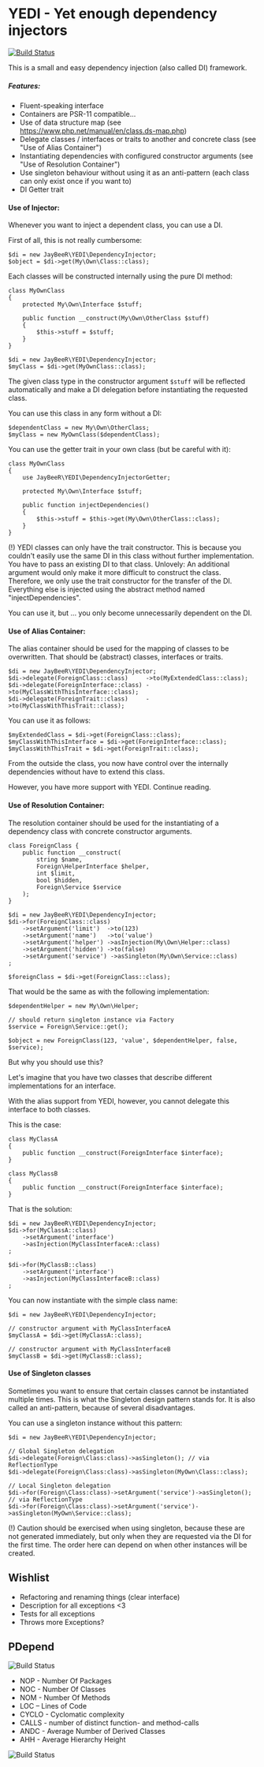 # YEDI - Yet enough dependency injectors

[![Build Status](https://travis-ci.org/nimayneb/yedi.svg?branch=master)](https://travis-ci.org/nimayneb/yedi)

This is a small and easy dependency injection (also called DI) framework.

##### Features:

- Fluent-speaking interface
- Containers are PSR-11 compatible...
- Use of data structure map (see https://www.php.net/manual/en/class.ds-map.php)
- Delegate classes / interfaces or traits to another and concrete class (see "Use of Alias Container")
- Instantiating dependencies with configured constructor arguments (see "Use of Resolution Container")
- Use singleton behaviour without using it as an anti-pattern (each class can only exist once if you want to)
- DI Getter trait


#### Use of Injector:

Whenever you want to inject a dependent class, you can use a DI.

First of all, this is not really cumbersome:

    $di = new JayBeeR\YEDI\DependencyInjector;
    $object = $di->get(My\Own\Class::class);
        

Each classes will be constructed internally using the pure DI method:

    class MyOwnClass
    {
        protected My\Own\Interface $stuff;
        
        public function __construct(My\Own\OtherClass $stuff)
        {
            $this->stuff = $stuff;
        }
    }
    
    $di = new JayBeeR\YEDI\DependencyInjector;
    $myClass = $di->get(MyOwnClass::class);


The given class type in the constructor argument `$stuff` will be reflected automatically and make a DI delegation
before instantiating the requested class.

You can use this class in any form without a DI:

    $dependentClass = new My\Own\OtherClass;
    $myClass = new MyOwnClass($dependentClass);


You can use the getter trait in your own class (but be careful with it):

    class MyOwnClass
    {
        use JayBeeR\YEDI\DependencyInjectorGetter;
        
        protected My\Own\Interface $stuff;
        
        public function injectDependencies()
        {
            $this->stuff = $this->get(My\Own\OtherClass::class);
        }
    }
    
     
(!) YEDI classes can only have the trait constructor. This is because you couldn't easily use the same DI in this class
without further implementation. You have to pass an existing DI to that class. Unlovely: An additional argument would
only make it more difficult to construct the class. Therefore, we only use the trait constructor for the transfer of
the DI. Everything else is injected using the abstract method named "injectDependencies".

You can use it, but ... you only become unnecessarily dependent on the DI. 

        
#### Use of Alias Container:

The alias container should be used for the mapping of classes to be overwritten. That should be (abstract) classes,
interfaces or traits.

    $di = new JayBeeR\YEDI\DependencyInjector;
    $di->delegate(ForeignClass::class)     ->to(MyExtendedClass::class);
    $di->delegate(ForeignInterface::class) ->to(MyClassWithThisInterface::class);
    $di->delegate(ForeignTrait::class)     ->to(MyClassWithThisTrait::class);


You can use it as follows:
        
    $myExtendedClass = $di->get(ForeignClass::class);
    $myClassWithThisInterface = $di->get(ForeignInterface::class);
    $myClassWithThisTrait = $di->get(ForeignTrait::class);


From the outside the class, you now have control over the internally dependencies without have to extend this class.

However, you have more support with YEDI. Continue reading.


#### Use of Resolution Container:

The resolution container should be used for the instantiating of a dependency class with concrete constructor arguments. 

    class ForeignClass {
        public function __construct(
            string $name, 
            Foreign\HelperInterface $helper, 
            int $limit,
            bool $hidden,
            Foreign\Service $service
        );
    }

    $di = new JayBeeR\YEDI\DependencyInjector;
    $di->for(ForeignClass::class)
        ->setArgument('limit')  ->to(123)
        ->setArgument('name')   ->to('value')
        ->setArgument('helper') ->asInjection(My\Own\Helper::class)
        ->setArgument('hidden') ->to(false)
        ->setArgument('service') ->asSingleton(My\Own\Service::class)
    ;
    
    $foreignClass = $di->get(ForeignClass::class);
    
    
That would be the same as with the following implementation:
    
    $dependentHelper = new My\Own\Helper;
    
    // should return singleton instance via Factory
    $service = Foreign\Service::get(); 
    
    $object = new ForeignClass(123, 'value', $dependentHelper, false, $service);
       
       
But why you should use this?

Let's imagine that you have two classes that describe different implementations for an interface.

With the alias support from YEDI, however, you cannot delegate this interface to both classes.

This is the case:

    class MyClassA
    {
        public function __construct(ForeignInterface $interface);
    }

    class MyClassB
    {
        public function __construct(ForeignInterface $interface);
    }


That is the solution:

    $di = new JayBeeR\YEDI\DependencyInjector;
    $di->for(MyClassA::class)
        ->setArgument('interface')
        ->asInjection(MyClassInterfaceA::class)
    ;

    $di->for(MyClassB::class)
        ->setArgument('interface')
        ->asInjection(MyClassInterfaceB::class)
    ;
    
    
You can now instantiate with the simple class name:

    $di = new JayBeeR\YEDI\DependencyInjector;

    // constructor argument with MyClassInterfaceA
    $myClassA = $di->get(MyClassA::class); 
    
    // constructor argument with MyClassInterfaceB
    $myClassB = $di->get(MyClassB::class); 
    

#### Use of Singleton classes

Sometimes you want to ensure that certain classes cannot be instantiated multiple times. This is what the Singleton 
design pattern stands for. It is also called an anti-pattern, because of several disadvantages.

You can use a singleton instance without this pattern:

    $di = new JayBeeR\YEDI\DependencyInjector;
    
    // Global Singleton delegation
    $di->delegate(Foreign\Class:class)->asSingleton(); // via ReflectionType
    $di->delegate(Foreign\Class:class)->asSingleton(MyOwn\Class::class);
    
    // Local Singleton delegation
    $di->for(Foreign\Class:class)->setArgument('service')->asSingleton(); // via ReflectionType
    $di->for(Foreign\Class:class)->setArgument('service')->asSingleton(MyOwn\Service::class);


(!) Caution should be exercised when using singleton, because these are not generated immediately, but only when they
are requested via the DI for the first time. The order here can depend on when other instances will be created.


## Wishlist

- Refactoring and renaming things (clear interface)
- Description for all exceptions <3
- Tests for all exceptions
- Throws more Exceptions?

## PDepend

![Build Status](Resources/PDependPyramid.svg)

- NOP - Number Of Packages
- NOC - Number Of Classes
- NOM - Number Of Methods
- LOC – Lines of Code
- CYCLO - Cyclomatic complexity
- CALLS - number of distinct function- and method-calls
- ANDC - Average Number of Derived Classes
- AHH - Average Hierarchy Height

![Build Status](Resources/DependencyInjector.png)
